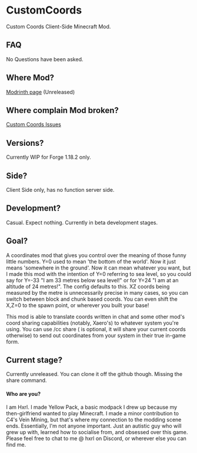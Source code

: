 # CustomCoords
Custom Coords Client-Side Minecraft Mod.

## FAQ
No Questions have been asked.

## Where Mod?
[Modrinth page](https://modrinth.com/project/customcoords) (Unreleased)

## Where complain Mod broken?
[Custom Coords Issues](https://github.com/Hxrlio/CustomCoords/issues)

## Versions?
Currently WIP for Forge 1.18.2 only.

## Side?
Client Side only, has no function server side.

## Development?
Casual. Expect nothing. Currently in beta development stages.

## Goal?
A coordinates mod that gives you control over the meaning of those funny little numbers.
Y=0 used to mean 'the bottom of the world'. Now it just means 'somewhere in the ground'. Now it can mean whatever you want, but I made this mod with the intention of Y=0 referring to sea level, so you could say for Y=-33 "I am 33 metres below sea level!" or for Y=24 "I am at an altitude of 24 metres!". The config defaults to this.
XZ coords being measured by the metre is unnecessarily precise in many cases, so you can switch between block and chunk based coords. You can even shift the X,Z=0 to the spawn point, or wherever you built your base!

This mod is able to translate coords written in chat and some other mod's coord sharing capabilities (notably, Xaero's) to whatever system you're using. You can use /cc share <coords> (<coords> is optional, it will share your current coords otherwise) to send out coordinates from your system in their true in-game form.

## Current stage?
Currently unreleased. You can clone it off the github though. Missing the share command.

#### Who are you?
I am Hxrl. I made Yellow Pack, a basic modpack I drew up because my then-girlfriend wanted to play Minecraft. I made a minor contribution to C4's Vein Mining, but that's where my connection to the modding scene ends. Essentially, I'm not anyone important. Just an autistic guy who will grew up with, learned how to socialise from, and obsessed over this game. Please feel free to chat to me @ hxrl on Discord, or wherever else you can find me.
